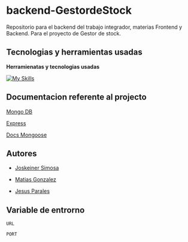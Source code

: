 # backend-GestordeStock
Repositorio para el backend del trabajo integrador, materias Frontend y Backend. Para el proyecto de Gestor de stock.

## Tecnologias y herramientas usadas 

**Herramienatas y tecnologias usadas** 

[![My Skills](https://skillicons.dev/icons?i=nodejs,express)](https://skillicons.dev)




## Documentacion referente al projecto 


[Mongo DB](https://www.mongodb.com/es)

[Express](https://expressjs.com/es/)


[Docs Mongoose](https://mongoosejs.com/docs/)




## Autores

- [Joskeiner Simosa](https://www.github.com/octokatherine)

- [Matias Gonzalez](https://github.com/Mat-hub-byte)

- [Jesus Parales](https://github.com/JAPA24)



## Variable de entrorno 


`URL`

`PORT`


